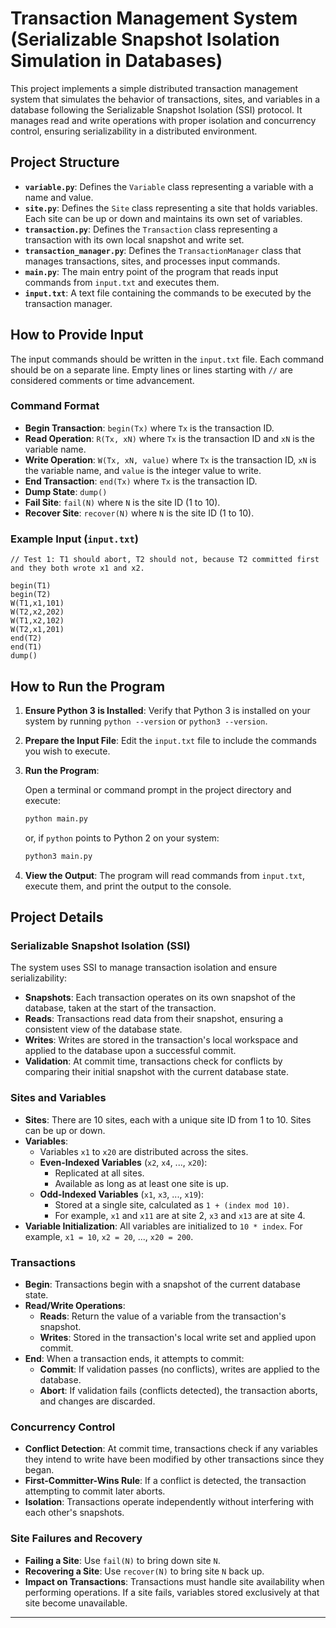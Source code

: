 
# Transaction Management System (Serializable Snapshot Isolation Simulation  in Databases)

This project implements a simple distributed transaction management system that simulates the behavior of transactions, sites, and variables in a database following the Serializable Snapshot Isolation (SSI) protocol. It manages read and write operations with proper isolation and concurrency control, ensuring serializability in a distributed environment.

## Project Structure

- **`variable.py`**: Defines the `Variable` class representing a variable with a name and value.
- **`site.py`**: Defines the `Site` class representing a site that holds variables. Each site can be up or down and maintains its own set of variables.
- **`transaction.py`**: Defines the `Transaction` class representing a transaction with its own local snapshot and write set.
- **`transaction_manager.py`**: Defines the `TransactionManager` class that manages transactions, sites, and processes input commands.
- **`main.py`**: The main entry point of the program that reads input commands from `input.txt` and executes them.
- **`input.txt`**: A text file containing the commands to be executed by the transaction manager.

## How to Provide Input

The input commands should be written in the `input.txt` file. Each command should be on a separate line. Empty lines or lines starting with `//` are considered comments or time advancement.

### Command Format

- **Begin Transaction**: `begin(Tx)` where `Tx` is the transaction ID.
- **Read Operation**: `R(Tx, xN)` where `Tx` is the transaction ID and `xN` is the variable name.
- **Write Operation**: `W(Tx, xN, value)` where `Tx` is the transaction ID, `xN` is the variable name, and `value` is the integer value to write.
- **End Transaction**: `end(Tx)` where `Tx` is the transaction ID.
- **Dump State**: `dump()`
- **Fail Site**: `fail(N)` where `N` is the site ID (1 to 10).
- **Recover Site**: `recover(N)` where `N` is the site ID (1 to 10).

### Example Input (`input.txt`)

```
// Test 1: T1 should abort, T2 should not, because T2 committed first and they both wrote x1 and x2.

begin(T1)
begin(T2)
W(T1,x1,101) 
W(T2,x2,202)
W(T1,x2,102) 
W(T2,x1,201)
end(T2)
end(T1)
dump()
```

## How to Run the Program

1. **Ensure Python 3 is Installed**: Verify that Python 3 is installed on your system by running `python --version` or `python3 --version`.

2. **Prepare the Input File**: Edit the `input.txt` file to include the commands you wish to execute.

3. **Run the Program**:

   Open a terminal or command prompt in the project directory and execute:

   ```bash
   python main.py
   ```

   or, if `python` points to Python 2 on your system:

   ```bash
   python3 main.py
   ```

4. **View the Output**: The program will read commands from `input.txt`, execute them, and print the output to the console.

## Project Details

### Serializable Snapshot Isolation (SSI)

The system uses SSI to manage transaction isolation and ensure serializability:

- **Snapshots**: Each transaction operates on its own snapshot of the database, taken at the start of the transaction.
- **Reads**: Transactions read data from their snapshot, ensuring a consistent view of the database state.
- **Writes**: Writes are stored in the transaction's local workspace and applied to the database upon a successful commit.
- **Validation**: At commit time, transactions check for conflicts by comparing their initial snapshot with the current database state.

### Sites and Variables

- **Sites**: There are 10 sites, each with a unique site ID from 1 to 10. Sites can be up or down.
- **Variables**:
  - Variables `x1` to `x20` are distributed across the sites.
  - **Even-Indexed Variables** (`x2`, `x4`, ..., `x20`):
    - Replicated at all sites.
    - Available as long as at least one site is up.
  - **Odd-Indexed Variables** (`x1`, `x3`, ..., `x19`):
    - Stored at a single site, calculated as `1 + (index mod 10)`.
    - For example, `x1` and `x11` are at site 2, `x3` and `x13` are at site 4.
- **Variable Initialization**: All variables are initialized to `10 * index`. For example, `x1 = 10`, `x2 = 20`, ..., `x20 = 200`.

### Transactions

- **Begin**: Transactions begin with a snapshot of the current database state.
- **Read/Write Operations**:
  - **Reads**: Return the value of a variable from the transaction's snapshot.
  - **Writes**: Stored in the transaction's local write set and applied upon commit.
- **End**: When a transaction ends, it attempts to commit:
  - **Commit**: If validation passes (no conflicts), writes are applied to the database.
  - **Abort**: If validation fails (conflicts detected), the transaction aborts, and changes are discarded.

### Concurrency Control

- **Conflict Detection**: At commit time, transactions check if any variables they intend to write have been modified by other transactions since they began.
- **First-Committer-Wins Rule**: If a conflict is detected, the transaction attempting to commit later aborts.
- **Isolation**: Transactions operate independently without interfering with each other's snapshots.

### Site Failures and Recovery

- **Failing a Site**: Use `fail(N)` to bring down site `N`.
- **Recovering a Site**: Use `recover(N)` to bring site `N` back up.
- **Impact on Transactions**: Transactions must handle site availability when performing operations. If a site fails, variables stored exclusively at that site become unavailable.

---
